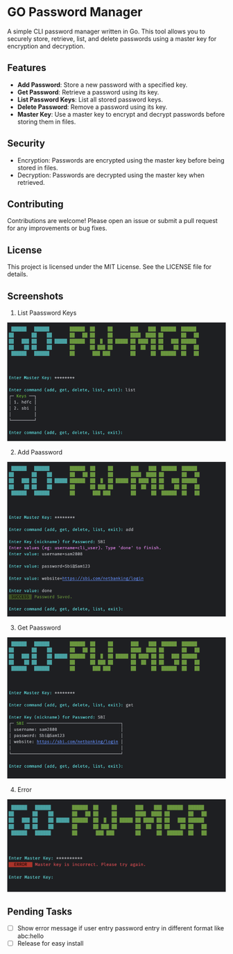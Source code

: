 # GO Password Manager
A simple CLI password manager written in Go. This tool allows you to securely store, retrieve, list, and delete passwords using a master key for encryption and decryption.

## Features

- **Add Password**: Store a new password with a specified key.
- **Get Password**: Retrieve a password using its key.
- **List Password Keys**: List all stored password keys.
- **Delete Password**: Remove a password using its key.
- **Master Key**: Use a master key to encrypt and decrypt passwords before storing them in files.

## Security
- Encryption: Passwords are encrypted using the master key before being stored in files.
- Decryption: Passwords are decrypted using the master key when retrieved.

## Contributing
Contributions are welcome! Please open an issue or submit a pull request for any improvements or bug fixes.

## License
This project is licensed under the MIT License. See the LICENSE file for details.

## Screenshots
1. List Paassword Keys
<img src="./doc/res/List.png">

2. Add Paassword
<img src="./doc/res/Add.png">

3. Get Paassword
<img src="./doc/res/Get.png">

4. Error
<img src="./doc/res/Error.png">

## Pending Tasks
- [ ] Show error message if user entry password entry in different format like abc:hello
- [ ] Release for easy install
